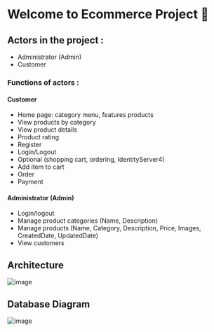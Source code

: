 ﻿# Welcome to Ecommerce Project 👋
 
 ## Actors in the project :
* Administrator (Admin) 
* Customer
  
### Functions of actors :

#### Customer 
*	Home page: category menu, features products
*	View products by category
*	View product details
*	Product rating
*	Register
*	Login/Logout 
*	Optional (shopping cart, ordering, IdentityServer4)
* Add item to cart
* Order
* Payment
 	
#### Administrator (Admin)
* Login/logout
*	Manage product categories (Name, Description)
*	Manage products (Name, Category, Description, Price, Images, CreatedDate, UpdatedDate)
*	View customers

## Architecture
![image](https://github.com/QuanggDat/Ecommerce_Rookie_NashTech/assets/108293525/f28109a9-b7fb-489c-81a2-7f4620808a46)

## Database Diagram
![image](https://github.com/QuanggDat/Ecommerce_Rookie_NashTech/assets/108293525/9da7d518-b712-4fcf-91f6-494e77c0842f)



